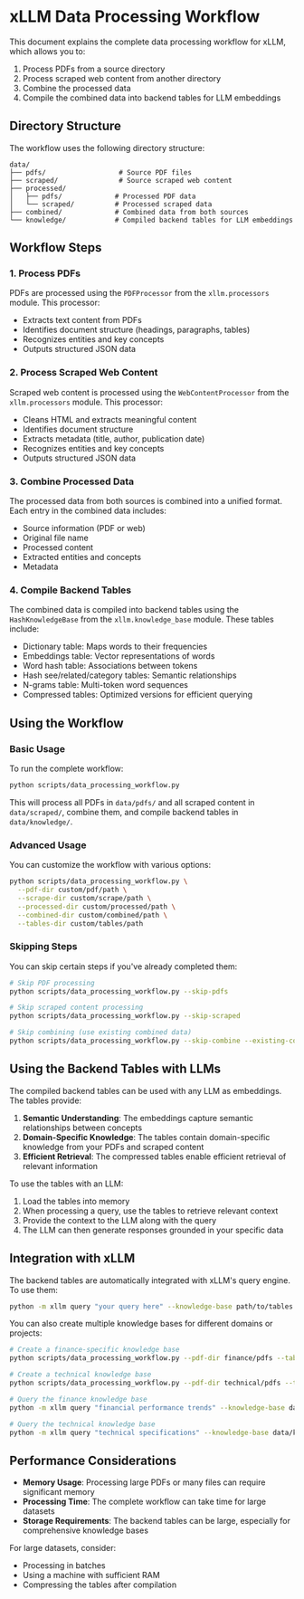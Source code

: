 # xLLM Data Processing Workflow

This document explains the complete data processing workflow for xLLM, which allows you to:

1. Process PDFs from a source directory
2. Process scraped web content from another directory
3. Combine the processed data
4. Compile the combined data into backend tables for LLM embeddings

## Directory Structure

The workflow uses the following directory structure:

```text
data/
├── pdfs/                  # Source PDF files
├── scraped/               # Source scraped web content
├── processed/
│   ├── pdfs/             # Processed PDF data
│   └── scraped/          # Processed scraped data
├── combined/             # Combined data from both sources
└── knowledge/            # Compiled backend tables for LLM embeddings
```

## Workflow Steps

### 1. Process PDFs

PDFs are processed using the `PDFProcessor` from the `xllm.processors` module. This processor:

- Extracts text content from PDFs
- Identifies document structure (headings, paragraphs, tables)
- Recognizes entities and key concepts
- Outputs structured JSON data

### 2. Process Scraped Web Content

Scraped web content is processed using the `WebContentProcessor` from the `xllm.processors` module. This processor:

- Cleans HTML and extracts meaningful content
- Identifies document structure
- Extracts metadata (title, author, publication date)
- Recognizes entities and key concepts
- Outputs structured JSON data

### 3. Combine Processed Data

The processed data from both sources is combined into a unified format. Each entry in the combined data includes:

- Source information (PDF or web)
- Original file name
- Processed content
- Extracted entities and concepts
- Metadata

### 4. Compile Backend Tables

The combined data is compiled into backend tables using the `HashKnowledgeBase` from the `xllm.knowledge_base` module. These tables include:

- Dictionary table: Maps words to their frequencies
- Embeddings table: Vector representations of words
- Word hash table: Associations between tokens
- Hash see/related/category tables: Semantic relationships
- N-grams table: Multi-token word sequences
- Compressed tables: Optimized versions for efficient querying

## Using the Workflow

### Basic Usage

To run the complete workflow:

```bash
python scripts/data_processing_workflow.py
```

This will process all PDFs in `data/pdfs/` and all scraped content in `data/scraped/`, combine them, and compile backend tables in `data/knowledge/`.

### Advanced Usage

You can customize the workflow with various options:

```bash
python scripts/data_processing_workflow.py \
  --pdf-dir custom/pdf/path \
  --scrape-dir custom/scrape/path \
  --processed-dir custom/processed/path \
  --combined-dir custom/combined/path \
  --tables-dir custom/tables/path
```

### Skipping Steps

You can skip certain steps if you've already completed them:

```bash
# Skip PDF processing
python scripts/data_processing_workflow.py --skip-pdfs

# Skip scraped content processing
python scripts/data_processing_workflow.py --skip-scraped

# Skip combining (use existing combined data)
python scripts/data_processing_workflow.py --skip-combine --existing-combined-file path/to/combined.json
```

## Using the Backend Tables with LLMs

The compiled backend tables can be used with any LLM as embeddings. The tables provide:

1. **Semantic Understanding**: The embeddings capture semantic relationships between concepts
2. **Domain-Specific Knowledge**: The tables contain domain-specific knowledge from your PDFs and scraped content
3. **Efficient Retrieval**: The compressed tables enable efficient retrieval of relevant information

To use the tables with an LLM:

1. Load the tables into memory
2. When processing a query, use the tables to retrieve relevant context
3. Provide the context to the LLM along with the query
4. The LLM can then generate responses grounded in your specific data

## Integration with xLLM

The backend tables are automatically integrated with xLLM's query engine. To use them:

```bash
python -m xllm query "your query here" --knowledge-base path/to/tables
```

You can also create multiple knowledge bases for different domains or projects:

```bash
# Create a finance-specific knowledge base
python scripts/data_processing_workflow.py --pdf-dir finance/pdfs --tables-dir data/knowledge/finance

# Create a technical knowledge base
python scripts/data_processing_workflow.py --pdf-dir technical/pdfs --tables-dir data/knowledge/technical

# Query the finance knowledge base
python -m xllm query "financial performance trends" --knowledge-base data/knowledge/finance

# Query the technical knowledge base
python -m xllm query "technical specifications" --knowledge-base data/knowledge/technical
```

## Performance Considerations

- **Memory Usage**: Processing large PDFs or many files can require significant memory
- **Processing Time**: The complete workflow can take time for large datasets
- **Storage Requirements**: The backend tables can be large, especially for comprehensive knowledge bases

For large datasets, consider:

- Processing in batches
- Using a machine with sufficient RAM
- Compressing the tables after compilation
